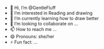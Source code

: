 - 👋 Hi, I’m @GentleFluff
- 👀 I’m interested in Reading and drawing
- 🌱 I’m currently learning how to draw better
- 💞️ I’m looking to collaborate on ...
- 📫 How to reach me ...
- 😄 Pronouns: she/her
- ⚡ Fun fact: ...

<!---
GentleFluff/GentleFluff is a ✨ special ✨ repository because its `README.md` (this file) appears on your GitHub profile.
You can click the Preview link to take a look at your changes.
--->
